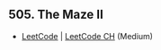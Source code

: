 ## 505. The Maze II

-  [LeetCode](https://leetcode.com/problems/the-maze-ii/) | [LeetCode CH](https://leetcode.cn/problems/the-maze-ii/) (Medium)
